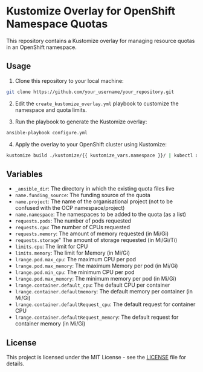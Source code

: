 # Kustomize Overlay for OpenShift Namespace Quotas

This repository contains a Kustomize overlay for managing resource quotas in an OpenShift namespace.

## Usage

1. Clone this repository to your local machine:

```bash
git clone https://github.com/your_username/your_repository.git
```

2. Edit the `create_kustomize_overlay.yml` playbook to customize the namespace and quota limits.

3. Run the playbook to generate the Kustomize overlay:

```bash
ansible-playbook configure.yml
```

4. Apply the overlay to your OpenShift cluster using Kustomize:

```bash
kustomize build ./kustomize/{{ kustomize_vars.namespace }}/ | kubectl apply -f -
```

## Variables

- `_ansible_dir`: The directory in which the existing quota files live
- `name.funding_source`: The funding source of the quota
- `name.project`: The name of the organisational project (not to be confused with the OCP namespace/project)
- `name.namespace`: The namespaces to be added to the quota (as a list)
- `requests.pods`: The number of pods requested
- `requests.cpu`: The number of CPUs requested
- `requests.memory`: The amount of memory requested (in Mi/Gi)
- `requests.storage`" The amount of storage requested (in Mi/Gi/Ti)
- `limits.cpu`: The limit for CPU
- `limits.memory`: The limit for Memory (in Mi/Gi)
- `lrange.pod.max_cpu`: The maximum CPU per pod
- `lrange.pod.max_memory`: The maximum Memory per pod (in Mi/Gi)
- `lrange.pod.min_cpu`: The minimum CPU per pod
- `lrange.pod.max_memory`: The minimum memory per pod (in Mi/Gi)
- `lrange.container.default_cpu`: The default CPU per container
- `lrange.container.defaultmemory`: The default memory per container (in Mi/Gi) 
- `lrange.container.defaultRequest_cpu`: The default request for container CPU
- `lrange.container.defaultRequest_memory`: The default request for container memory (in Mi/Gi)

## License

This project is licensed under the MIT License - see the [LICENSE](LICENSE) file for details.
